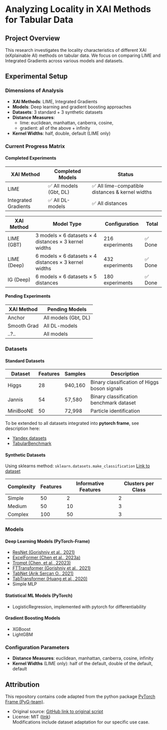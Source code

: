 # Analyzing Locality in XAI Methods for Tabular Data

## Project Overview
This research investigates the locality characteristics of different XAI (eXplainable AI) methods on tabular data. We focus on comparing LIME and Integrated Gradients across various models and datasets.

## Experimental Setup

### Dimensions of Analysis
- **XAI Methods**: LIME, Integrated Gradients
- **Models**: Deep learning and gradient boosting approaches
- **Datasets**: 3 standard + 3 synthetic datasets
- **Distance Measures**: 
    - lime: euclidean, manhattan, canberra, cosine, 
    - gradient: all of the above + infinity
- **Kernel Widths**: half, double, default (LIME only)

### Current Progress Matrix

#### Completed Experiments
| XAI Method           | Completed Models | Status |
|---------------------|-----------------|---------|
| LIME |  ✅ All models (Gbt, DL) | ✅ All lime-compatible distances & kernel widths |
| Integrated Gradients |  ✅ All DL-models| ✅ All distances |

| XAI Method | Model Type | Configuration | Total |
|------------|------------|---------------|--------|
| LIME (GBT) | 3 models × 6 datasets × 4 distances × 3 kernel widths |  216 experiments | ✅ Done |
| LIME (Deep) | 6 models × 6 datasets × 4 distances × 3 kernel widths |  432 experiments | ✅ Done |
| IG (Deep) | 6 models × 6 datasets × 5 distances | 180 experiments |  ✅ Done |

#### Pending Experiments
| XAI Method | Pending Models |
|------------|---------------|
| Anchor | All models (Gbt, DL) |
| Smooth Grad | All DL-models |
| ..?.. | All models |


### Datasets

#### Standard Datasets
| Dataset | Features | Samples | Description |
|---------|----------|---------|-------------|
| Higgs | 28 | 940,160 | Binary classification of Higgs boson signals |
| Jannis | 54 |57,580 | Binary classification benchmark dataset |
| MiniBooNE | 50 |72,998 | Particle identification |

To be extended to all datasets integrated into **pytorch frame**, see description here:
- [Yandex datasets](https://pytorch-frame.readthedocs.io/en/latest/generated/torch_frame.datasets.Yandex.html)
- [TabularBenchmark](https://pytorch-frame.readthedocs.io/en/latest/generated/torch_frame.datasets.TabularBenchmark.html#torch_frame.datasets.TabularBenchmark)

#### Synthetic Datasets
Using sklearns method: ```sklearn.datasets.make_classification```
[Link to dataset](https://scikit-learn.org/stable/modules/generated/sklearn.datasets.make_classification.html#sklearn.datasets.make_classification)

| Complexity | Features | Informative Features | Clusters per Class | 
|------------|----------|---------------------|-------------|
| Simple     | 50 | 2 | 2       
| Medium     | 50 | 10 | 3     
| Complex    | 100 | 50 |3    

### Models

#### Deep Learning Models (PyTorch-Frame)
- [ResNet (Gorishniy et al., 2021)](https://github.com/yandex-research/rtdl-revisiting-models)
- [ExcelFormer (Chen et al., 2023a)](https://github.com/WhatAShot/ExcelFormer)
- [Trompt (Chen, et al., 22023)](https://arxiv.org/abs/2305.18446)
- [FTTransformer (Gorishniy et al., 2021)](https://github.com/yandex-research/rtdl-revisiting-models)
- [TabNet (Arik Sercan O., 2021)](https://github.com/dreamquark-ai/tabnet)
- [TabTransformer (Huang et al., 2020)](https://github.com/lucidrains/tab-transformer-pytorch)
- Simple MLP

#### Statistical ML Models (PyTorch)
- LogisticRegression, implemented with pytorch for differentiability

#### Gradient Boosting Models
- XGBoost
- LightGBM

### Configuration Parameters
- **Distance Measures**: euclidean, manhattan, canberra, cosine, infinity
- **Kernel Widths** (LIME only): half of the default, double of the default, default

## Attribution
This repository contains code adapted from the python package [PyTorch Frame (PyG-team)](https://github.com/pyg-team/pytorch_geometric).  
- Original source: [GitHub link to original script](https://github.com/pyg-team/pytorch-frame/benchmark/data_frame_benchmark.py)  
- License: MIT ([link](https://github.com/pyg-team/pytorch_geometric/pytorch-frame/LICENSE))  
Modifications include dataset adaptation for our specific use case.

